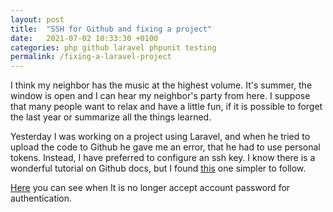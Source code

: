 ```yaml
---
layout: post
title:  "SSH for Github and fixing a project"
date:   2021-07-02 10:33:30 +0100
categories: php github laravel phpunit testing 
permalink: /fixing-a-laravel-project
---
```


I think my neighbor has the music at the highest volume. It's summer, the window is open and I can hear my neighbor's party from here. I suppose that many people want to relax and have a little fun, if it is possible to forget the last year or summarize all the things learned.

Yesterday I was working on a project using Laravel, and when he tried to upload the code to Github he gave me an error, that he had to use personal tokens. Instead, I have preferred to configure an ssh key. I know there is a wonderful tutorial on Github docs, but I found [this](https://jdblischak.github.io/2014-09-18-chicago/novice/git/05-sshkeys.html) one simpler to follow.



[Here](https://github.blog/2020-12-15-token-authentication-requirements-for-git-operations/#:~:text=username%20and%20password.-,Beginning%20August%2013%2C%202021%2C%20we%20will%20no%20longer%20accept%20account,authenticated%20Git%20operations%20on%20GitHub.) you can see when It is no longer accept account password for authentication.